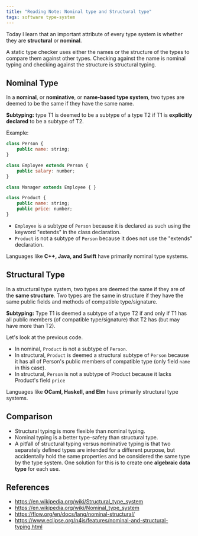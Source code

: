 ```yaml
---
title: "Reading Note: Nominal type and Structural type"
tags: software type-system
---
```


Today I learn that an important attribute of every type system is whether they are **structural** or **nominal**.

A static type checker uses either the names or the structure of the types to compare them against other types. Checking against the name is nominal typing and checking against the structure is structural typing.

## Nominal Type

In a **nominal**, or **nominative**, or **name-based type system**, two types are deemed to be the same if they have the same name.

**Subtyping:** type T1 is deemed to be a subtype of a type T2 if T1 is **explicitly declared** to be a subtype of T2.

Example:

```js
class Person {
    public name: string;
}

class Employee extends Person {
    public salary: number;
}

class Manager extends Employee { }

class Product {
    public name: string;
    public price: number;
}
```

- `Employee` is a subtype of `Person` because it is declared as such using the keyword "extends" in the class declaration.
- `Product` is not a subtype of `Person` because it does not use the "extends" declaration.

Languages like **C++, Java, and Swift** have primarily nominal type systems.

## Structural Type

In a structural type system, two types are deemed the same if they are of the **same structure**. Two types are the same in structure if they have the same public fields and methods of compatible type/signature.

**Subtyping:** Type T1 is deemed a subtype of a type T2 if and only if T1 has all public members (of compatible type/signature) that T2 has (but may have more than T2).

Let's look at the previous code.

- In nominal, `Product` is not a subtype of `Person`.
- In structural, `Product` is deemed a structural subtype of `Person` because it has all of Person's public members of compatible type (only field `name` in this case).
- In structural, `Person` is not a subtype of Product because it lacks Product's field `price`

Languages like **OCaml, Haskell, and Elm** have primarily structural type systems.

## Comparison

- Structural typing is more flexible than nominal typing.
- Nominal typing is a better type-safety than structural type.
- A pitfall of structural typing versus nominative typing is that two separately defined types are intended for a different purpose, but accidentally hold the same properties and be considered the same type by the type system. One solution for this is to create one **algebraic data type** for each use.

## References

- <https://en.wikipedia.org/wiki/Structural_type_system>
- <https://en.wikipedia.org/wiki/Nominal_type_system>
- <https://flow.org/en/docs/lang/nominal-structural/>
- <https://www.eclipse.org/n4js/features/nominal-and-structural-typing.html>
